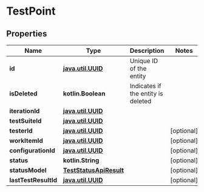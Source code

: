 
# TestPoint

## Properties
| Name | Type | Description | Notes |
| ------------ | ------------- | ------------- | ------------- |
| **id** | [**java.util.UUID**](java.util.UUID.md) | Unique ID of the entity |  |
| **isDeleted** | **kotlin.Boolean** | Indicates if the entity is deleted |  |
| **iterationId** | [**java.util.UUID**](java.util.UUID.md) |  |  |
| **testSuiteId** | [**java.util.UUID**](java.util.UUID.md) |  |  |
| **testerId** | [**java.util.UUID**](java.util.UUID.md) |  |  [optional] |
| **workItemId** | [**java.util.UUID**](java.util.UUID.md) |  |  [optional] |
| **configurationId** | [**java.util.UUID**](java.util.UUID.md) |  |  [optional] |
| **status** | **kotlin.String** |  |  [optional] |
| **statusModel** | [**TestStatusApiResult**](TestStatusApiResult.md) |  |  [optional] |
| **lastTestResultId** | [**java.util.UUID**](java.util.UUID.md) |  |  [optional] |



